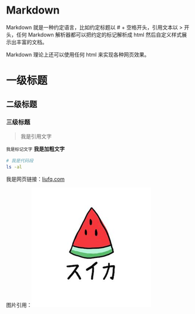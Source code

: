 # Markdown

Markdown 就是一种约定语言，比如约定标题以 # + 空格开头，引用文本以 > 开头，任何 Markdown 解析器都可以把约定的标记解析成 html 然后自定义样式展示出丰富的文档。

Markdown 理论上还可以使用任何 html 来实现各种网页效果。

# 一级标题
## 二级标题
### 三级标题

> 我是引用文字

`我是标记文字`   **我是加粗文字**

```bash
# 我是代码段
ls -al
```

我是网页链接：[liufq.com](liufq.com)

图片引用：![](../../assets/logo.jpg)